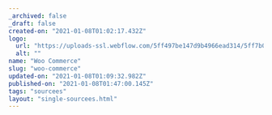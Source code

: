 ```yaml
---
_archived: false
_draft: false
created-on: "2021-01-08T01:02:17.432Z"
logo:
  url: "https://uploads-ssl.webflow.com/5ff497be147d9b4966ead314/5ff7b0c9e6e719863d2123eb_endpoints_0012_WooCommerce.jpg"
  alt: ""
name: "Woo Commerce"
slug: "woo-commerce"
updated-on: "2021-01-08T01:09:32.982Z"
published-on: "2021-01-08T01:47:00.145Z"
tags: "sourcees"
layout: "single-sourcees.html"
---
```



